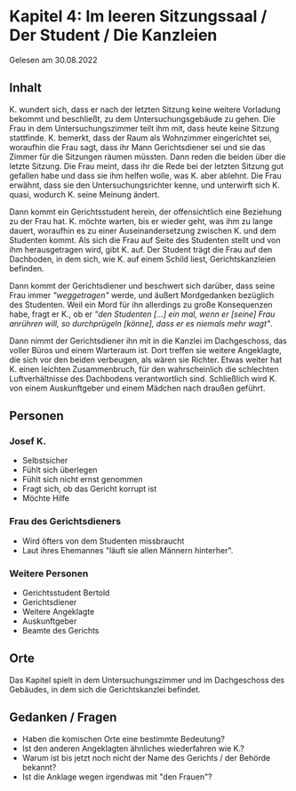 # Kapitel 4: Im leeren Sitzungssaal / Der Student / Die Kanzleien

Gelesen am 30.08.2022

## Inhalt

K. wundert sich, dass er nach der letzten Sitzung keine weitere Vorladung bekommt und beschließt, zu dem Untersuchungsgebäude zu gehen.
Die Frau in dem Untersuchungszimmer teilt ihm mit, dass heute keine Sitzung stattfinde.
K. bemerkt, dass der Raum als Wohnzimmer eingerichtet sei,
woraufhin die Frau sagt, dass ihr Mann Gerichtsdiener sei und sie das Zimmer für die Sitzungen räumen müssten.
Dann reden die beiden über die letzte Sitzung.
Die Frau meint, dass ihr die Rede bei der letzten Sitzung gut gefallen habe und dass sie ihm helfen wolle, was K. aber ablehnt.
Die Frau erwähnt, dass sie den Untersuchungsrichter kenne, und unterwirft sich K. quasi, wodurch K. seine Meinung ändert.

Dann kommt ein Gerichtsstudent herein, der offensichtlich eine Beziehung zu der Frau hat.
K. möchte warten, bis er wieder geht, was ihm zu lange dauert, woraufhin es zu einer Auseinandersetzung zwischen K. und dem Studenten kommt.
Als sich die Frau auf Seite des Studenten stellt und von ihm herausgetragen wird, gibt K. auf.
Der Student trägt die Frau auf den Dachboden, in dem sich, wie K. auf einem Schild liest, Gerichtskanzleien befinden.

Dann kommt der Gerichtsdiener und beschwert sich darüber, dass seine Frau immer _"weggetragen"_ werde,
und äußert Mordgedanken bezüglich des Studenten.
Weil ein Mord für ihn allerdings zu große Konsequenzen habe, fragt er K., ob er
_"den Studenten \[...] ein mal, wenn er \[seine] Frau anrühren will, so durchprügeln \[könne], dass er es niemals mehr wagt"_.

Dann nimmt der Gerichtsdiener ihn mit in die Kanzlei im Dachgeschoss, das voller Büros und einem Warteraum ist.
Dort treffen sie weitere Angeklagte, die sich vor den beiden verbeugen, als wären sie Richter.
Etwas weiter hat K. einen leichten Zusammenbruch, für den wahrscheinlich die schlechten Luftverhältnisse des Dachbodens verantwortlich sind.
Schließlich wird K. von einem Auskunftgeber und einem Mädchen nach draußen geführt.


## Personen

### Josef K.

- Selbstsicher
- Fühlt sich überlegen
- Fühlt sich nicht ernst genommen
- Fragt sich, ob das Gericht korrupt ist
- Möchte Hilfe

### Frau des Gerichtsdieners

- Wird öfters von dem Studenten missbraucht
- Laut ihres Ehemannes "läuft sie allen Männern hinterher".

### Weitere Personen

- Gerichtsstudent Bertold
- Gerichtsdiener
- Weitere Angeklagte
- Auskunftgeber
- Beamte des Gerichts

## Orte

Das Kapitel spielt in dem Untersuchungszimmer und im Dachgeschoss des Gebäudes, in dem sich die Gerichtskanzlei befindet.

## Gedanken / Fragen

- Haben die komischen Orte eine bestimmte Bedeutung?
- Ist den anderen Angeklagten ähnliches wiederfahren wie K.?
- Warum ist bis jetzt noch nicht der Name des Gerichts / der Behörde bekannt?
- Ist die Anklage wegen irgendwas mit "den Frauen"?
